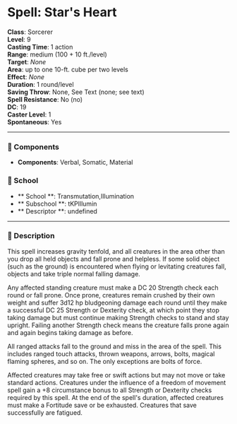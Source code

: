 
# Spell: Star's Heart
**Class**: Sorcerer  
**Level**: 9  
**Casting Time**: 1 action  
**Range**: medium (100 + 10 ft./level)  
**Target**: _None_  
**Area**: up to one 10-ft. cube per two levels  
**Effect**: _None_  
**Duration**: 1 round/level  
**Saving Throw**: None, See Text (none; see text)  
**Spell Resistance**: No (no)  
**DC**: 19  
**Caster Level**: 1  
**Spontaneous**: Yes

---

### 🔮 Components
- **Components**: Verbal, Somatic, Material

### 🏫 School
- ** School **: Transmutation,Illumination
- ** Subschool **: tKPIllumin
- ** Descriptor **: undefined
---

### 📜 Description
This spell increases gravity tenfold, and all creatures in the area other than you drop all held objects and fall prone and helpless. If some solid object (such as the ground) is encountered when flying or levitating creatures fall, objects and take triple normal falling damage.

Any affected standing creature must make a DC 20 Strength check each round or fall prone. Once prone, creatures remain crushed by their own weight and suffer 3d12 hp bludgeoning damage each round until they make a successful DC 25 Strength or Dexterity check, at which point they stop taking damage but must continue making Strength checks to stand and stay upright. Failing another Strength check means the creature falls prone again and again begins taking damage as before.

All ranged attacks fall to the ground and miss in the area of the spell. This includes ranged touch attacks, thrown weapons, arrows, bolts, magical flaming spheres, and so on. The only exceptions are bolts of force.

Affected creatures may take free or swift actions but may not move or take standard actions. Creatures under the influence of a freedom of movement spell gain a +8 circumstance bonus to all Strength or Dexterity checks required by this spell. At the end of the spell's duration, affected creatures must make a Fortitude save or be exhausted. Creatures that save successfully are fatigued.
